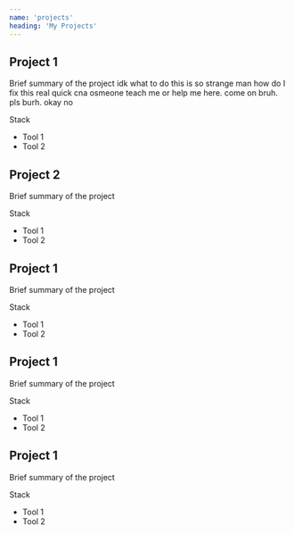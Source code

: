 ```yaml
---
name: 'projects'
heading: 'My Projects'
---
```


## **Project 1**

Brief summary of the project idk what to do this is so strange man how do I fix this real quick cna osmeone teach me or help me here. come on bruh. pls burh. okay no

Stack

* Tool 1
* Tool 2

## **Project 2**

Brief summary of the project 

Stack

* Tool 1
* Tool 2

## **Project 1**

Brief summary of the project 

Stack

* Tool 1
* Tool 2

## **Project 1**

Brief summary of the project 

Stack

* Tool 1
* Tool 2

## **Project 1**

Brief summary of the project 

Stack

* Tool 1
* Tool 2